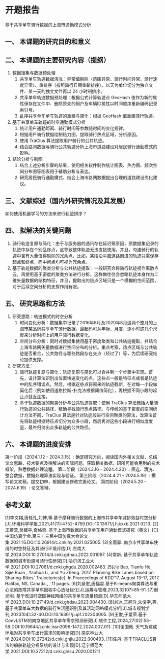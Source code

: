 # 开题报告
基于共享单车骑行数据的上海市通勤模式分析

## 一、	本课题的研究目的和意义

## 二、	本课题的主要研究内容（提纲）
1. 数据搜集与数据预处理
   1. 共享单车轨迹数据清洗：异常值剔除（范围异常、骑行时间异常、骑行速度异常）、重排序（按照骑行日期重新排序）、以天为单位切分为独立文件、某一天的独立文件再以 24 小时制排序。
   2. 共享单车轨迹数据预处理：根据公式计算轨迹点 GeoHash 值作为新的属性保存在文件中、删除原先的用户及车辆ID属性以时间顺序重新编码记录索引号。
   3. 乱序共享单车单车轨迹的重建与简化：根据 GeoHash 值重建骑行轨迹。
2. 基于共享单车轨迹的时空通勤模式分析
   1. 统计用户通勤距离、骑行时间等参数随时间的变化规律。
   2. 根据用户骑行数据绘制热力图，提取骑行热点区域，分析原因。
   3. 使用 TraClus 算法提取用户骑行的公共轨迹。
   4. 结合路网数据与骑行公共轨迹分析上海市道路建设对居民骑行通勤模式的影响。
3. 结论分析与制图
   1. 结合上述分析步骤的结果，使用相关软件制作统计图表、热力图、频次空间分布图等图表用于辅助分析与表达。
   2. 研究居民骑行通勤模式、结合上海市路网数据提出合理的道路建设优化建议。
## 三、	文献综述（国内外研究情况及其发展）
如何使用机器学习的方法来进行轨迹排序？
## 四、	拟解决的关键问题
1. 骑行轨迹复原与简化：由于与服务器的通讯存在延迟等原因，原数据集记录的轨迹中存在个别乱序点，这导致整体轨迹无法直接使用。并且，匀速骑行的轨迹中含有大量值得剔除的冗余点，比如，某段沿平直道路前进的轨迹只需保存起点和终点，而中间点均可视为冗余点。
2. 基于轨迹数据的聚类分析与公共轨迹提取：一般研究会将骑行轨迹视作离散点云，再使用基于密度的聚类方法进行分析。这样做往往会忽略轨迹本身作为二维矢量数据的结构特征，并且，提取出的热点区域只是一个模糊的空间范围，对于后续空间分析的支撑作用有限。
## 五、	研究思路和方法
1. 研究思路：轨迹模式的时空分析
   1. 时间变化分析：数据集中记录了2016年8月及2020年8月这两个整月的上海市某品牌共享单车骑行数据，最起码可从年际、月度、逐小时这几个尺度来分析时间上的用户骑行数据变化。
   2. 空间分布分析：同时对数据集使用基于密度聚类和公共轨迹提取，并结合上海市路网矢量数据进行空间分布的分析。重点考察，热点区域与公共轨迹是否重合，公共路径与哪些路段存在交点（经过了）等，为后续研究结论提供支撑。
2. 研究方法：
   1. 骑行轨迹复原与简化：轨迹复原与简化可以合并到一个步骤中实现。首先，设计算法识别出位置快速变化的点，这些点一般是特征点或者是轨迹中的乱序错误点。然后，根据这些点将原来的轨迹截断，在对每一小段做简化后（例如使用道格拉斯-扑克法根据阈值简化），再根据不同小段的起止点就近连接。
   2. 基于轨迹数据的聚类分析与公共轨迹提取：使用 TraClus 算法概括大量骑行轨迹的公共路径，精确寻找骑行热点路径。与传统的基于密度的空间统计方法不同，TraClus 算法是针对轨迹段进行空间聚类的算法，改算法首先将轨迹根据特征点切分为众多小段，然后再对这些小段进行相似度度量，最终归纳出众多轨迹的公共路径。
## 六、	本课题的进度安排
第一阶段（2024.1.12 - 2024.3.15）: 确定研究方向，阅读国内外相关文献，总结论文思路、技术要点及待解决的实际问题。获取相关数据，研所可能会用到的技术框架，熟悉数据处理流程。
第二阶段（2024.3.16 - 2024.4.20）: 筛选、清洗、整合数据，数据处理算法实现与验证。
第三阶段（2024.4.21 - 2024.5.19）: 撰写论文初稿，提交初审，根据建议修改完善论文。
第四阶段（2024.5.20 - 2024.6.19）: 论文答辩。

## 参考文献
[1]李文翔,唐桂孔,刘博,等.基于摩拜骑行数据的上海市共享单车减排效益时空分析[J].环境科学学报,2021,41(11):4752-4759.DOI:10.13671/j.hjkxxb.2021.0213.
[2]王若萱,吴建平,奇格奇. 基于上海市数据的共享单车用户通勤模式研究（英文）[C]中国仿真学会.第三十三届中国仿真大会论文集.2021:16.DOI:10.26914/c.cnkihy.2021.025005.
[3]全雨霏. 南京市共享单车使用的时空特征及其骑行环境评估[D].东南大学,2024.DOI:10.27014/d.cnki.gdnau.2022.001097.
[4]常新. 基于共享单车轨迹数据的城市街道可骑行性研究[D].哈尔滨工业大学,2021.DOI:10.27061/d.cnki.ghgdu.2020.002483.
[5]Jie Bao, Tianfu He, Sijie Ruan , Yanhua Li, and Yu Zheng. 2017. Planning Bike Lanes based on Sharing-Bikes’ Trajectories[c]. In Proceedings of KDD’17, August 13–17, 2017, Halifax, NS, Canada., , 11 pages.
[6]刘泉宏,唐福星.基于K-means聚类算法与重心法的故障共享单车回收中心选址优化[J].运筹与管理,2023,32(07):85-91.
[7]谢光明. 基于改进时空图神经网络的共享单车流量预测[D].华东师范大学,2023.DOI:10.27149/d.cnki.ghdsu.2023.004430.
[8]刘冰,王舸洋,朱俊宇,等.基于共享单车大数据的骑行生活圈识别及其活动网络模式分析[J].城市规划学刊,2023(04):32-40.DOI:10.16361/j.upf.202304005.
[9]王俊,于爱荣.基于ConvLSTM的南京地区共享单车需求预测研究[J].软件工程,2024,27(02):55-59.DOI:10.19644/j.cnki.issn2096-1472.2024.002.011.
[10]谢国微. 天气及建成环境对共享单车出行需求的影响研究[D].南京林业大学,2024.DOI:10.27242/d.cnki.gnjlu.2022.000493.
[11]任丹. 基于TRACLUS算法的船舶轨迹分析系统的设计与实现[D].辽宁师范大学,2021.DOI:10.27212/d.cnki.glnsu.2020.001211.
